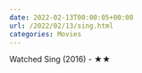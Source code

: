 ```yaml
---
date: 2022-02-13T00:00:05+00:00
url: /2022/02/13/sing.html
categories: Movies
---
```

Watched Sing (2016) - ★★




